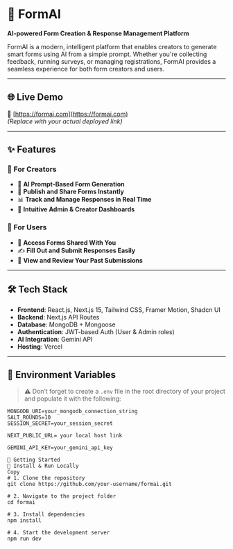 # 🧠 FormAI

**AI-powered Form Creation & Response Management Platform**

FormAI is a modern, intelligent platform that enables creators to generate smart forms using AI from a simple prompt. Whether you're collecting feedback, running surveys, or managing registrations, FormAI provides a seamless experience for both form creators and users.

---

## 🌐 Live Demo

🔗 [https://formai.com](https://formai.com)  
*(Replace with your actual deployed link)*

---

## ✨ Features

### 🎯 For Creators
- 🤖 **AI Prompt-Based Form Generation**
- 🚀 **Publish and Share Forms Instantly**
- 📊 **Track and Manage Responses in Real Time**
- 🧭 **Intuitive Admin & Creator Dashboards**

### 📝 For Users
- 📂 **Access Forms Shared With You**
- ✍️ **Fill Out and Submit Responses Easily**
- 🔁 **View and Review Your Past Submissions**

---

## 🛠 Tech Stack

- **Frontend**: React.js, Next.js 15, Tailwind CSS, Framer Motion, Shadcn UI
- **Backend**: Next.js API Routes
- **Database**: MongoDB + Mongoose
- **Authentication**: JWT-based Auth (User & Admin roles)
- **AI Integration**: Gemini API
- **Hosting**: Vercel 

---

## 📁 Environment Variables

> ⚠️ Don’t forget to create a `.env` file in the root directory of your project and populate it with the following:

```env
MONGODB_URI=your_mongodb_connection_string
SALT_ROUNDS=10
SESSION_SECRET=your_session_secret

NEXT_PUBLIC_URL= your local host link

GEMINI_API_KEY=your_gemini_api_key

🚀 Getting Started
🔧 Install & Run Locally
Copy
# 1. Clone the repository
git clone https://github.com/your-username/formai.git

# 2. Navigate to the project folder
cd formai

# 3. Install dependencies
npm install

# 4. Start the development server
npm run dev